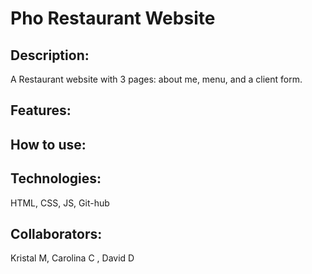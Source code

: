 # Pho Restaurant Website

## Description:
A Restaurant website with 3 pages: about me, menu, and a client form.

## Features:

## How to use:

## Technologies: 
HTML, CSS, JS, Git-hub

## Collaborators:
Kristal M, Carolina C , David D

